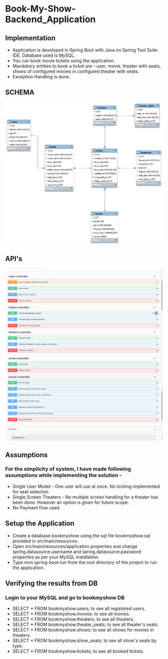 # Book-My-Show-Backend_Application

## Implementation
- Application is developed in Spring Boot with Java on Spring Tool Suite IDE. Database used is MySQL.
- You can book movie tickets using the application.
- Mandatory entities to book a ticket are - user, movie, theater with seats, shows of configured movies in configured theater with seats.
- Exception Handling is done.

## SCHEMA
![login](https://github.com/Akash-Hajare/Book-My-Show-Backend_Application/blob/master/Screenshots/Schema.jpg)

## API's
![login](https://github.com/Akash-Hajare/Book-My-Show-Backend_Application/blob/master/Screenshots/Apis-1.png)
![login](https://github.com/Akash-Hajare/Book-My-Show-Backend_Application/blob/master/Screenshots/Apis-2.png)

## Assumptions
### For the simplicity of system, I have made following assumptions while implementing the solution -
- Single User Model - One user will use at once. No locking implemented for seat selection.
- Single Screen Theaters - No multiple screen handling for a theater has been done. However an option is given for future scope.
- No Payment flow used.

## Setup the Application
- Create a database bookmyshow using the sql file bookmyshow.sql provided in src/main/resources.
- Open src/main/resources/application.properties and change spring.datasource.username and spring.datasource.password properties as per your MySQL installation.
- Type mvn spring-boot:run from the root directory of the project to run the application.

## Verifying the results from DB
### Login to your MySQL and go to bookmyshow DB
- SELECT * FROM bookmyshow.users; to see all registered users.
- SELECT * FROM bookmyshow.movies; to see all movies.
- SELECT * FROM bookmyshow.theaters; to see all theaters.
- SELECT * FROM bookmyshow.theater_seats; to see all theater's seats.
- SELECT * FROM bookmyshow.shows; to see all shows for movies in theaters.
- SELECT * FROM bookmyshow.show_seats; to see all show's seats by type.
- SELECT * FROM bookmyshow.tickets; to see all booked tickets.
